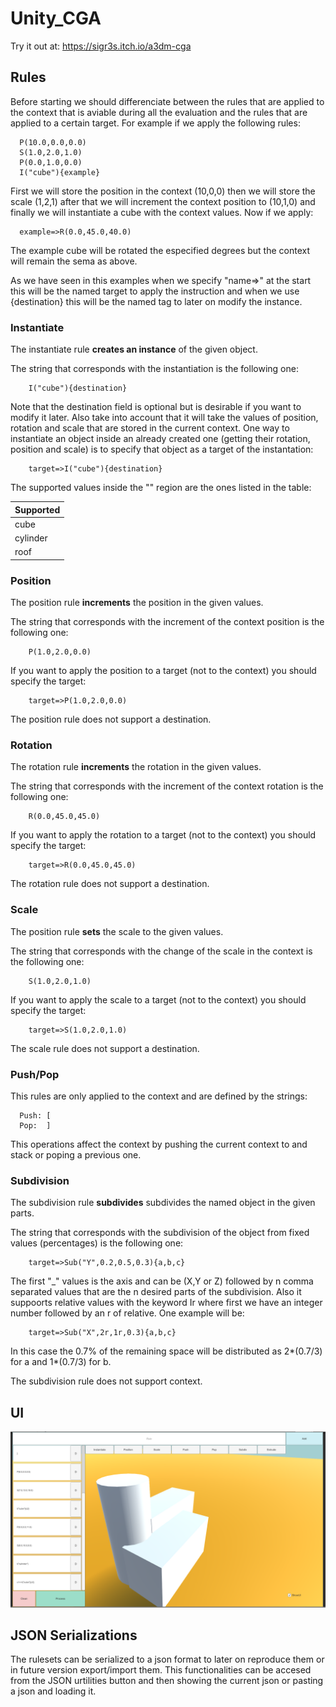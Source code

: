 # Unity_CGA

Try it out at: https://sigr3s.itch.io/a3dm-cga


## Rules

Before starting we should differenciate between the rules that are applied to the context that is aviable during all the evaluation and the rules that are applied to a certain target. For example if we apply the following rules:
      
      P(10.0,0.0,0.0)
      S(1.0,2.0,1.0)
      P(0.0,1.0,0.0)
      I("cube"){example}

First we will store the position in the context (10,0,0) then we will store the scale (1,2,1) after that we will increment the context position to (10,1,0) and finally we will instantiate a cube with the context values. Now if we apply:
  
      example=>R(0.0,45.0,40.0)

The example cube will be rotated the especified degrees but the context will remain the sema as above.

As we have seen in this examples when we specify "name=>" at the start this will be the named target to apply the instruction and when we use {destination} this will be the named tag to later on modify the instance.

### Instantiate

The instantiate rule **creates an instance** of the given object.

The string that corresponds with the instantiation is the following one:

        I("cube"){destination}
        
Note that the destination field is optional but is desirable if you want to modify it later. Also take into account that it will take the values of position, rotation and scale that are stored in the current context. One way to instantiate an object inside an already created one (getting their rotation, position and scale) is to specify that object as a target of the instantation:
        
        target=>I("cube"){destination}

The supported values inside the "" region are the ones listed in the table:

| Supported       | 
| ------------- |
| cube      | 
| cylinder      | 
| roof | 


### Position

The position rule **increments** the position in the given values.

The string that corresponds with the increment of the context position is the following one:
        
        P(1.0,2.0,0.0)

If you want to apply the position to a target (not to the context) you should specify the target:

        target=>P(1.0,2.0,0.0)
The position rule does not support a destination.

### Rotation

The rotation rule **increments** the rotation in the given values.

The string that corresponds with the increment of the context rotation is the following one:
        
        R(0.0,45.0,45.0)

If you want to apply the rotation to a target (not to the context) you should specify the target:

        target=>R(0.0,45.0,45.0)
        
The rotation rule does not support a destination.

### Scale

The position rule **sets** the scale to the given values.

The string that corresponds with the change of the scale in the context is the following one:
        
        S(1.0,2.0,1.0)

If you want to apply the scale to a target (not to the context) you should specify the target:

        target=>S(1.0,2.0,1.0)
        
The scale rule does not support a destination.

### Push/Pop

This rules are only applied to the context and are defined by the strings: 
      
      Push: [
      Pop:  ]

This operations affect the context by pushing the current context to and stack or poping a previous one.

### Subdivision

The subdivision rule **subdivides** subdivides the named object in the given parts.

The string that corresponds with the subdivision of the object from fixed values (percentages) is the following one:
        
        target=>Sub("Y",0.2,0.5,0.3){a,b,c}

The first "_" values is the axis and can be (X,Y or Z) followed by n comma separated values that are the n desired parts of the subdivision. Also it suppoorts relative values with the keyword Ir where first we have an integer number followed by an r of relative. One example will be:
        
        target=>Sub("X",2r,1r,0.3){a,b,c}

In this case the 0.7% of the remaining space will be distributed as 2*(0.7/3) for a and 1*(0.7/3) for b.
        
The subdivision rule does not support context.

## UI

![D1](https://github.com/sigr3s/Unity_CGA/blob/master/documentation/d1.PNG "")

## JSON Serializations

The rulesets can be serialized to a json format to later on reproduce them or in future version export/import them. This functionalities can be accesed from the  JSON urtilities button and then showing the current json or pasting a json and loading it.
